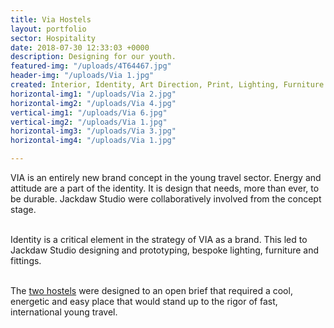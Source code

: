 ```yaml
---
title: Via Hostels
layout: portfolio
sector: Hospitality
date: 2018-07-30 12:33:03 +0000
description: Designing for our youth.
featured-img: "/uploads/4T64467.jpg"
header-img: "/uploads/Via 1.jpg"
created: Interior, Identity, Art Direction, Print, Lighting, Furniture
horizontal-img1: "/uploads/Via 2.jpg"
horizontal-img2: "/uploads/Via 4.jpg"
vertical-img1: "/uploads/Via 6.jpg"
vertical-img2: "/uploads/Via 1.jpg"
horizontal-img3: "/uploads/Via 3.jpg"
horizontal-img4: "/uploads/Via 1.jpg"

---
```

VIA is an entirely new brand concept in the young travel sector. Energy and attitude are a part of the identity. It is design that needs, more than ever, to be durable. Jackdaw Studio were collaboratively involved from the concept stage.<br><br>

Identity is a critical element in the strategy of VIA as a brand. This led to Jackdaw Studio designing and prototyping, bespoke lighting, furniture and fittings.<br><br>

The [two hostels](http://www.viahostels.com/) were designed to an open brief that required a cool, energetic and easy place that would stand up to the rigor of fast, international young travel.<br><br>